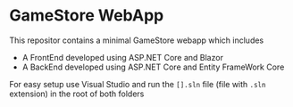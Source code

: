 # GameStore WebApp

This repositor contains a minimal GameStore webapp which includes 
  - A FrontEnd developed using ASP.NET Core and Blazor
  - A BackEnd developed using ASP.NET Core and Entity FrameWork Core

For easy setup use Visual Studio and run the `[].sln` file (file with `.sln` extension) in the root of both folders
